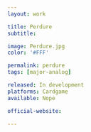 ```yaml
---
layout: work

title: Perdure
subtitle:

image: Perdure.jpg
color: '#FFF'

permalink: perdure
tags: [major-analog]

released: In development
platforms: Cardgame
available: Nope

official-website:

---
```

